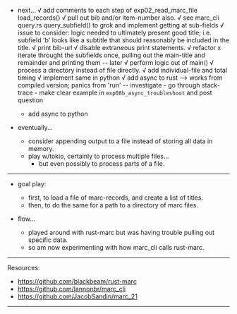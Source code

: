 
- next...
    √ add comments to each step of exp02_read_marc_file load_records()
    √ pull out bib and/or item-number also.
        √  see marc_cli query.rs query_subfield() to grok and implement getting at sub-fields
        √ issue to consider: logic needed to ultimately present good title; i.e. subfield 'b' looks like a subtitle that should reasonably be included in the title.
    √ print bib-url
    √ disable extraneous print statements.
    √ refactor
        x iterate throught the subfields once, pulling out the main-title and remainder and printing them -- later
        √ perform logic out of main()
    √ process a directory instead of file directly.
    √ add individual-file and total timing
    √ implement same in python
    √ add async to rust
    --> works from compiled version; panics from 'run' -- investigate
        - go through stack-trace
        - make clear example in `exp08b_async_troubleshoot` and post question
    - add async to python

- eventually...
    - consider appending output to a file instead of storing all data in memory.
    - play w/tokio, certainly to process multiple files...
        - but even possibly to process parts of a file.

---

- goal play:
    - first, to load a file of marc-records, and create a list of titles.
    - then, to do the same for a path to a directory of marc files.

- flow...
    - played around with rust-marc but was having trouble pulling out specific data.
    - so am now experimenting with how marc_cli calls rust-marc.

---

Resources:
- <https://github.com/blackbeam/rust-marc>
- <https://github.com/lannonbr/marc_cli>
- <https://github.com/JacobSandin/marc_21>

---
